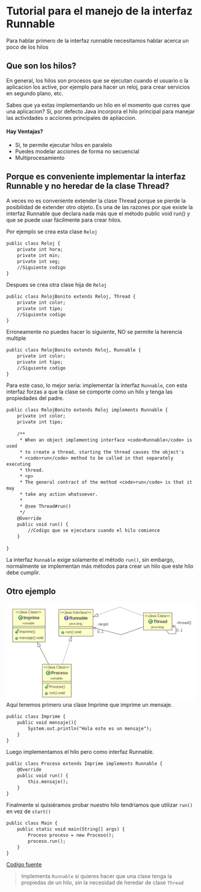 # Tutorial para el manejo de la interfaz Runnable

Para hablar primero de la interfaz runnable necesitamos hablar acerca un
poco de los hilos

## Que son los hilos?
En general, los hilos son procesos que se ejecutan cuando el usuario o
la aplicacion los active, por ejemplo para hacer un reloj, para crear
servicios en segundo plano, etc.

Sabes que ya estas implementando un hilo en el momento que corres que
una aplicacion? Si, por defecto Java incorpora el hilo principal para
manejar las actividades o acciones principales de apliaccion.

#### Hay Ventajas?
- Si, te permite ejecutar hilos en paralelo
- Puedes modelar acciones de forma no secuencial
- Multiprocesamiento

## Porque es conveniente implementar la interfaz Runnable y no heredar de la clase Thread?
A veces no es conveniente extender la clase Thread porque se pierde la
posibilidad de extender otro objeto. Es una de las razones por que
existe la interfaz Runnable que declara nada más que el método public
void run() y que se puede usar fácilmente para crear hilos.

Por ejemplo se crea esta clase `Reloj` 
```
public class Reloj {
    private int hora;
    private int min;
    private int seg;
    //Siguiente codigo
}
```

Despues se crea otra clase hija de `Reloj` 
``` 
public class RelojBonito extends Reloj, Thread {
    private int color;
    private int tipo;
    //Siguiente codigo
}
```

Erroneamente no puedes hacer lo siguiente, NO se permite la herencia
multiple
```
public class RelojBonito extends Reloj, Runnable {
    private int color;
    private int tipo;
    //Siguiente codigo
}
```

Para este caso, lo mejor seria: implementar la interfaz `Runnable`, con
esta interfaz forzas a que la clase se comporte como un hilo y tenga las
propiedades del padre.

```
public class RelojBonito extends Reloj implements Runnable {
    private int color;
    private int tipo;

    /**
     * When an object implementing interface <code>Runnable</code> is used
     * to create a thread, starting the thread causes the object's
     * <code>run</code> method to be called in that separately executing
     * thread.
     * <p>
     * The general contract of the method <code>run</code> is that it may
     * take any action whatsoever.
     *
     * @see Thread#run()
     */
    @Override
    public void run() {
        //Codigo que se ejecutara cuando el hilo comience
    }

}
```

La interfaz `Runnable` exige solamente el método `run()`, sin embargo,
normalmente se implementan más métodos para crear un hilo que este hilo
debe cumplir.

## Otro ejemplo
![](.README_images/ejemplo2.png) Aquí tenemos primero una clase Imprime
que imprime un mensaje. 
```
public class Imprime {
    public void mensaje(){
        System.out.println("Hola este es un mensaje");
    }
}
```
Luego implementamos el hilo pero como interfaz Runnable. 
```
public class Proceso extends Imprime implements Runnable {
    @Override
    public void run() {
        this.mensaje();
    }
}
```

Finalmente si quisiéramos probar nuestro hilo tendríamos que utilizar
`run()` en vez de `start()`
```
public class Main {
    public static void main(String[] args) {
        Proceso proceso = new Proceso();
        proceso.run();
    }
}
```

[Codigo fuente](main/src)

>Implementa `Runnable` si quieres hacer que una clase tenga la
>propiedas de un hilo, sin la necesidad de heredar de clase `Thread`

